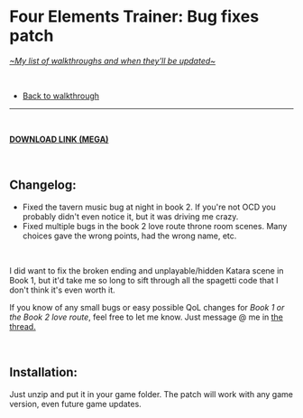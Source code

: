# Four Elements Trainer: Bug fixes patch
[*\~My list of walkthroughs and when they'll be updated\~*](https://www.patreon.com/maimlain)

<br>

- [Back to walkthrough](https://github.com/maim-lain/fourelements/blob/master/book-2/home.md)  
 
---

<br>

[**DOWNLOAD LINK (MEGA)**](https://mega.nz/#!LHZ2FKpJ!pRxP5Iw0FQuw04-pRE2rB73UWOgdLSBYBXzM4_W-RXw)  

<br>

## Changelog:
- Fixed the tavern music bug at night in book 2. If you're not OCD you probably didn't even notice it, but it was driving me crazy.
- Fixed multiple bugs in the book 2 love route throne room scenes. Many choices gave the wrong points, had the wrong name, etc.

<br>

I did want to fix the broken ending and unplayable/hidden Katara scene in Book 1, but it'd take me so long to sift through all the spagetti code that I don't think it's even worth it.

If you know of any small bugs or easy possible QoL changes for *Book 1 or the Book 2 love route*, feel free to let me know. Just message @ me in [the thread.](https://f95zone.com/threads/four-elements-trainer-v0-6-13e-mity.730/)

<br>

## Installation:
Just unzip and put it in your game folder. The patch will work with any game version, even future game updates.
